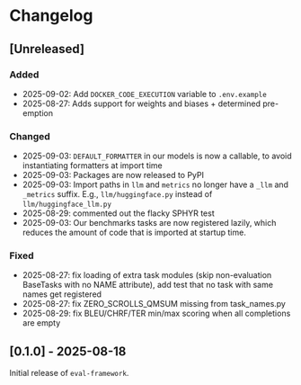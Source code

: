 # Changelog

## [Unreleased]

### Added

- 2025-09-02: Add `DOCKER_CODE_EXECUTION` variable to `.env.example`
- 2025-08-27: Adds support for weights and biases + determined pre-emption

### Changed

- 2025-09-03: `DEFAULT_FORMATTER` in our models is now a callable, to avoid instantiating formatters at import time
- 2025-09-03: Packages are now released to PyPI
- 2025-09-03: Import paths in `llm` and `metrics` no longer have a `_llm` and `_metrics` suffix. E.g., `llm/huggingface.py` instead of `llm/huggingface_llm.py`
- 2025-08-29: commented out the flacky SPHYR test
- 2025-09-03: Our benchmarks tasks are now registered lazily, which reduces the amount of code that is imported
              at startup time.

### Fixed

- 2025-08-27: fix loading of extra task modules (skip non-evaluation BaseTasks with no NAME attribute), add test that no task with same names get registered
- 2025-08-27: fix ZERO_SCROLLS_QMSUM missing from task_names.py
- 2025-08-29: fix BLEU/CHRF/TER min/max scoring when all completions are empty

## [0.1.0] - 2025-08-18

Initial release of `eval-framework`.
